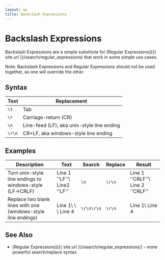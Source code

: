 ```yaml
---
layout: up
title: Backslash Expressions
---
```


# Backslash Expressions

Backslash Expressions are a simple substitute for [Regular Expressions]({{ site.url }}/search/regular_expressions) that work in some simple use cases.

Note: Backslash Expressions and Regular Expressions should not be used together, as one will override the other.

## Syntax

| Text | Replacement |
| --- | --- |
| `\t` | Tab |
| `\r` | Carriage-return (CR) |
| `\n` | Line-feed (LF), aka unix-style line ending |
| `\r\n` | CR+LF, aka windows-style line ending |

## Examples

| Description | Text | Search | Replace | Result |
| --- | --- | --- | --- | --- |
| Turn unix-style line endings to windows-style (LF->CRLF) | Line 1 ''LF''\\ Line2 ''LF''| `\n` | `\r\n` | Line 1 ''CRLF''\\ Line 2 ''CRLF'' |
| Replace two blank lines with one (windows-style line endings) | Line 1\\ \\ \\ Line 4 | `\r\n\r\n` | `\r\n` | Line 1\\ Line 4 |

## See Also
  * [Regular Expressions]({{ site.url }}/search/regular_expressions/) - more powerful search/replace syntax
